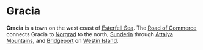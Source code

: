 # Gracia

**Gracia** is a town on the west coast of [Esterfell Sea](../../../ch-4-esterfell-gazetteer/esterfell/lenya/esterfell-sea/). The [Road of Commerce](road-of-commerce.md) connects Gracia to [Norgrad](norgrad.md) to the north, [Sunderin](sunderin.md) through [Attalya Mountains](../../../ch-4-esterfell-gazetteer/esterfell/lenya/attalya-mountains), and [Bridgeport](bridgeport/) on [Westin Island](../../../ch-4-esterfell-gazetteer/esterfell/lenya/esterfell-sea/westin-island.md).
